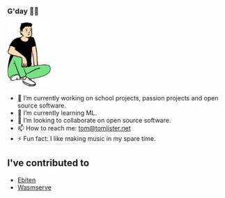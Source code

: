 ### G'day 👋🦘

<img src="https://github.com/tomlister/tomlister/blob/master/download%20(1).png?raw=true" width="100">

- 🔭 I’m currently working on school projects, passion projects and open source software.
- 🌱 I’m currently learning ML.
- 👯 I’m looking to collaborate on open source software.
- 📫 How to reach me: [tom@tomlister.net](mailto:tom@tomlister.net)
- ⚡ Fun fact: I like making music in my spare time.

## I've contributed to
- [Ebiten](https://github.com/hajimehoshi/ebiten)
- [Wasmserve](https://github.com/hajimehoshi/wasmserve)
